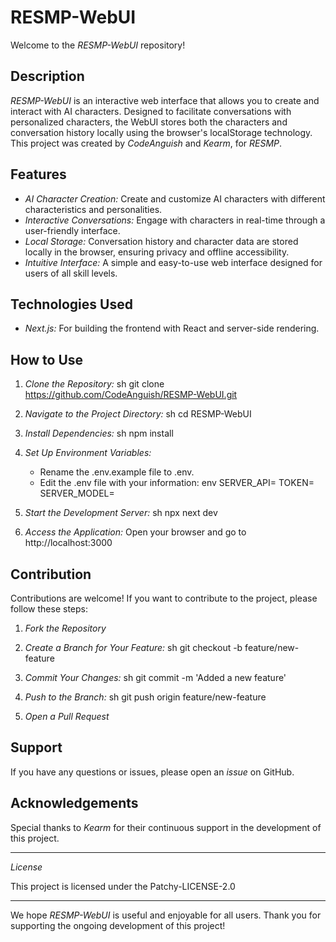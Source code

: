 # RESMP-WebUI

Welcome to the *RESMP-WebUI* repository!

## Description

*RESMP-WebUI* is an interactive web interface that allows you to create and interact with AI characters. Designed to facilitate conversations with personalized characters, the WebUI stores both the characters and conversation history locally using the browser's localStorage technology. This project was created by *CodeAnguish* and *Kearm*, for *RESMP*.

## Features

- *AI Character Creation:* Create and customize AI characters with different characteristics and personalities.
- *Interactive Conversations:* Engage with characters in real-time through a user-friendly interface.
- *Local Storage:* Conversation history and character data are stored locally in the browser, ensuring privacy and offline accessibility.
- *Intuitive Interface:* A simple and easy-to-use web interface designed for users of all skill levels.

## Technologies Used

- *Next.js:* For building the frontend with React and server-side rendering.

## How to Use

1. *Clone the Repository:*
   sh
   git clone https://github.com/CodeAnguish/RESMP-WebUI.git
   
2. *Navigate to the Project Directory:*
   sh
   cd RESMP-WebUI
   
3. *Install Dependencies:*
   sh
   npm install
   

4. *Set Up Environment Variables:*
   - Rename the .env.example file to .env.
   - Edit the .env file with your information:
     env
     SERVER_API=
     TOKEN=
     SERVER_MODEL=
     

5. *Start the Development Server:*
   sh
   npx next dev
   

6. *Access the Application:*
   Open your browser and go to http://localhost:3000

## Contribution

Contributions are welcome! If you want to contribute to the project, please follow these steps:

1. *Fork the Repository*
2. *Create a Branch for Your Feature:*
   sh
   git checkout -b feature/new-feature
   
3. *Commit Your Changes:*
   sh
   git commit -m 'Added a new feature'
   
4. *Push to the Branch:*
   sh
   git push origin feature/new-feature
   
5. *Open a Pull Request*

## Support

If you have any questions or issues, please open an *issue* on GitHub.

## Acknowledgements

Special thanks to *Kearm* for their continuous support in the development of this project.

---

*License*

This project is licensed under the Patchy-LICENSE-2.0 

---

We hope *RESMP-WebUI* is useful and enjoyable for all users. Thank you for supporting the ongoing development of this project!
